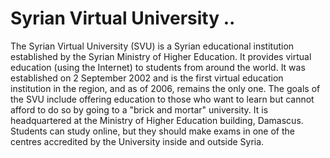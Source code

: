 # Syrian Virtual University ..

The Syrian Virtual University (SVU) is a Syrian educational institution established by the Syrian Ministry of Higher Education. It provides virtual education (using the Internet) to students from around the world. It was established on 2 September 2002 and is the first virtual education institution in the region, and as of 2006, remains the only one. The goals of the SVU include offering education to those who want to learn but cannot afford to do so by going to a "brick and mortar" university. It is headquartered at the Ministry of Higher Education building, Damascus. Students can study online, but they should make exams in one of the centres accredited by the University inside and outside Syria.